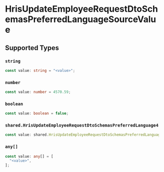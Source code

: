# HrisUpdateEmployeeRequestDtoSchemasPreferredLanguageSourceValue


## Supported Types

### `string`

```typescript
const value: string = "<value>";
```

### `number`

```typescript
const value: number = 4570.59;
```

### `boolean`

```typescript
const value: boolean = false;
```

### `shared.HrisUpdateEmployeeRequestDtoSchemasPreferredLanguage4`

```typescript
const value: shared.HrisUpdateEmployeeRequestDtoSchemasPreferredLanguage4 = {};
```

### `any[]`

```typescript
const value: any[] = [
  "<value>",
];
```

